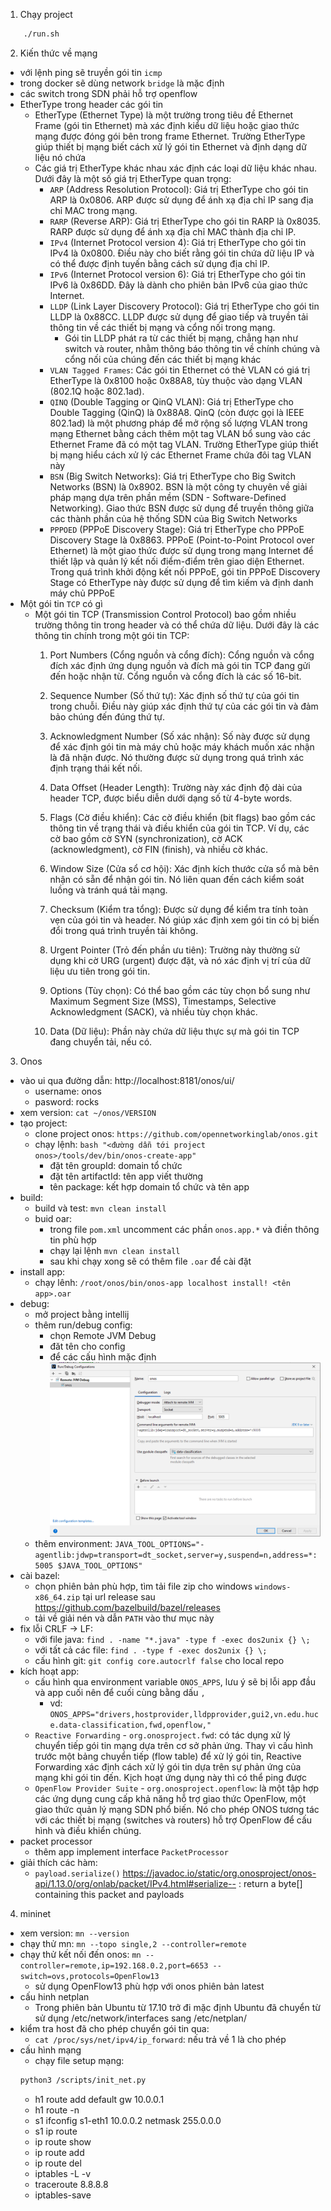 1. Chạy project
```bash
    ./run.sh
```
2. Kiến thức về mạng
- với lệnh ping sẽ truyền gói tin `icmp`
- trong docker sẽ dùng network `bridge` là mặc định
- các switch trong SDN phải hỗ trợ openflow
- EtherType trong header các gói tin
    - EtherType (Ethernet Type) là một trường trong tiêu đề Ethernet Frame (gói tin Ethernet) mà xác định kiểu dữ liệu hoặc giao thức mạng được đóng gói bên trong frame Ethernet. Trường EtherType giúp thiết bị mạng biết cách xử lý gói tin Ethernet và định dạng dữ liệu nó chứa
    - Các giá trị EtherType khác nhau xác định các loại dữ liệu khác nhau. Dưới đây là một số giá trị EtherType quan trọng:
        - `ARP` (Address Resolution Protocol): Giá trị EtherType cho gói tin ARP là 0x0806. ARP được sử dụng để ánh xạ địa chỉ IP sang địa chỉ MAC trong mạng.
        - `RARP` (Reverse ARP): Giá trị EtherType cho gói tin RARP là 0x8035. RARP được sử dụng để ánh xạ địa chỉ MAC thành địa chỉ IP.
        - `IPv4` (Internet Protocol version 4): Giá trị EtherType cho gói tin IPv4 là 0x0800. Điều này cho biết rằng gói tin chứa dữ liệu IP và có thể được định tuyến bằng cách sử dụng địa chỉ IP.
        - `IPv6` (Internet Protocol version 6): Giá trị EtherType cho gói tin IPv6 là 0x86DD. Đây là dành cho phiên bản IPv6 của giao thức Internet.
        - `LLDP` (Link Layer Discovery Protocol): Giá trị EtherType cho gói tin LLDP là 0x88CC. LLDP được sử dụng để giao tiếp và truyền tải thông tin về các thiết bị mạng và cổng nối trong mạng.
            - Gói tin LLDP phát ra từ các thiết bị mạng, chẳng hạn như switch và router, nhằm thông báo thông tin về chính chúng và cổng nối của chúng đến các thiết bị mạng khác
        - `VLAN Tagged Frames`: Các gói tin Ethernet có thẻ VLAN có giá trị EtherType là 0x8100 hoặc 0x88A8, tùy thuộc vào dạng VLAN (802.1Q hoặc 802.1ad).
        - `QINQ` (Double Tagging or QinQ VLAN): Giá trị EtherType cho Double Tagging (QinQ) là 0x88A8. QinQ (còn được gọi là IEEE 802.1ad) là một phương pháp để mở rộng số lượng VLAN trong mạng Ethernet bằng cách thêm một tag VLAN bổ sung vào các Ethernet Frame đã có một tag VLAN. Trường EtherType giúp thiết bị mạng hiểu cách xử lý các Ethernet Frame chứa đôi tag VLAN này
        - `BSN` (Big Switch Networks): Giá trị EtherType cho Big Switch Networks (BSN) là 0x8902. BSN là một công ty chuyên về giải pháp mạng dựa trên phần mềm (SDN - Software-Defined Networking). Giao thức BSN được sử dụng để truyền thông giữa các thành phần của hệ thống SDN của Big Switch Networks
        - `PPPOED` (PPPoE Discovery Stage): Giá trị EtherType cho PPPoE Discovery Stage là 0x8863. PPPoE (Point-to-Point Protocol over Ethernet) là một giao thức được sử dụng trong mạng Internet để thiết lập và quản lý kết nối điểm-điểm trên giao diện Ethernet. Trong quá trình khởi động kết nối PPPoE, gói tin PPPoE Discovery Stage có EtherType này được sử dụng để tìm kiếm và định danh máy chủ PPPoE
- Một gói tin `TCP` có gì
    - Một gói tin TCP (Transmission Control Protocol) bao gồm nhiều trường thông tin trong header và có thể chứa dữ liệu. Dưới đây là các thông tin chính trong một gói tin TCP:
        1. Port Numbers (Cổng nguồn và cổng đích): Cổng nguồn và cổng đích xác định ứng dụng nguồn và đích mà gói tin TCP đang gửi đến hoặc nhận từ. Cổng nguồn và cổng đích là các số 16-bit.

        2. Sequence Number (Số thứ tự): Xác định số thứ tự của gói tin trong chuỗi. Điều này giúp xác định thứ tự của các gói tin và đảm bảo chúng đến đúng thứ tự.

        3. Acknowledgment Number (Số xác nhận): Số này được sử dụng để xác định gói tin mà máy chủ hoặc máy khách muốn xác nhận là đã nhận được. Nó thường được sử dụng trong quá trình xác định trạng thái kết nối.

        4. Data Offset (Header Length): Trường này xác định độ dài của header TCP, được biểu diễn dưới dạng số từ 4-byte words.

        5. Flags (Cờ điều khiển): Các cờ điều khiển (bit flags) bao gồm các thông tin về trạng thái và điều khiển của gói tin TCP. Ví dụ, các cờ bao gồm cờ SYN (synchronization), cờ ACK (acknowledgment), cờ FIN (finish), và nhiều cờ khác.

        6. Window Size (Cửa sổ cơ hội): Xác định kích thước cửa sổ mà bên nhận có sẵn để nhận gói tin. Nó liên quan đến cách kiểm soát luồng và tránh quá tải mạng.

        7. Checksum (Kiểm tra tổng): Được sử dụng để kiểm tra tính toàn vẹn của gói tin và header. Nó giúp xác định xem gói tin có bị biến đổi trong quá trình truyền tải không.

        8. Urgent Pointer (Trỏ đến phần ưu tiên): Trường này thường sử dụng khi cờ URG (urgent) được đặt, và nó xác định vị trí của dữ liệu ưu tiên trong gói tin.

        9. Options (Tùy chọn): Có thể bao gồm các tùy chọn bổ sung như Maximum Segment Size (MSS), Timestamps, Selective Acknowledgment (SACK), và nhiều tùy chọn khác.

        10. Data (Dữ liệu): Phần này chứa dữ liệu thực sự mà gói tin TCP đang chuyển tải, nếu có.
3. Onos
- vào ui qua đường dẫn: http://localhost:8181/onos/ui/
    - username: onos
    - pasword: rocks
- xem version: `cat ~/onos/VERSION`
- tạo project:
    - clone project onos: `https://github.com/opennetworkinglab/onos.git`
    - chạy lệnh: `bash "<đường dẫn tới project onos>/tools/dev/bin/onos-create-app"`
        - đặt tên groupId: domain tổ chức
        - đặt tên artifactId: tên app viết thường
        - tên package: kết hợp domain tổ chức và tên app
- build:
    - build và test: `mvn clean install`
    - buid oar: 
        - trong file `pom.xml` uncomment các phần `onos.app.*` và điền thông tin phù hợp
        - chạy lại lệnh `mvn clean install`
        - sau khi chạy xong sẽ có thêm file `.oar` để cài đặt
- install app:
    - chạy lênh: `/root/onos/bin/onos-app localhost install! <tên app>.oar`
- debug:
    - mở project bằng intellij
    - thêm run/debug config:
        - chọn Remote JVM Debug
        - đăt tên cho config
        - để các cấu hình mặc định
        ![config-intellij-debug](./assets/config-intellij-remote-debug.png)
    - thêm environment: `JAVA_TOOL_OPTIONS="-agentlib:jdwp=transport=dt_socket,server=y,suspend=n,address=*:5005 $JAVA_TOOL_OPTIONS"`
- cài bazel:
    - chọn phiên bản phù hợp, tìm tải file zip cho windows `windows-x86_64.zip` tại url release sau https://github.com/bazelbuild/bazel/releases
    - tải về giải nén và dẫn `PATH` vào thư mục này
- fix lỗi CRLF -> LF: 
    - với file java: `find . -name "*.java" -type f -exec dos2unix {} \;`
    - với tất cả các file: `find . -type f -exec dos2unix {} \;`
    - cấu hình git: `git config core.autocrlf false` cho local repo
- kích hoạt app:
    - cấu hình qua environment variable `ONOS_APPS`, lưu ý sẽ bị lỗi app đầu và app cuối nên để cuối cùng bằng dấu `,`
        - vd: `ONOS_APPS="drivers,hostprovider,lldpprovider,gui2,vn.edu.huce.data-classification,fwd,openflow,"`
    - `Reactive Forwarding` - `org.onosproject.fwd`: có tác dụng xử lý chuyển tiếp gói tin mạng dựa trên cơ sở phản ứng. Thay vì cấu hình trước một bảng chuyển tiếp (flow table) để xử lý gói tin, Reactive Forwarding xác định cách xử lý gói tin dựa trên sự phản ứng của mạng khi gói tin đến. Kịch hoạt ứng dụng này thì có thể ping được
    - `OpenFlow Provider Suite` - `org.onosproject.openflow`: là một tập hợp các ứng dụng cung cấp khả năng hỗ trợ giao thức OpenFlow, một giao thức quản lý mạng SDN phổ biến. Nó cho phép ONOS tương tác với các thiết bị mạng (switches và routers) hỗ trợ OpenFlow để cấu hình và điều khiển chúng.
- packet processor
    - thêm app implement interface `PacketProcessor`
- giải thích các hàm:
    - `payload.serialize()` https://javadoc.io/static/org.onosproject/onos-api/1.13.0/org/onlab/packet/IPv4.html#serialize-- : return a byte[] containing this packet and payloads
4. mininet
- xem version: `mn --version`
- chạy thử mn: `mn --topo single,2 --controller=remote`
- chạy thử kết nối đến onos: `mn --controller=remote,ip=192.168.0.2,port=6653 --switch=ovs,protocols=OpenFlow13`
    - sử dụng OpenFlow13 phù hợp với onos phiên bản latest
- cấu hinh netplan
    - Trong phiên bản Ubuntu từ 17.10 trở đi mặc định Ubuntu đã chuyển từ sử dụng /etc/network/interfaces sang /etc/netplan/
- kiểm tra host đã cho phép chuyển gói tin qua:
    - `cat /proc/sys/net/ipv4/ip_forward`: nếu trả về 1 là cho phép
- cấu hình mạng
    - chạy file setup mạng: 
    ```sh
    python3 /scripts/init_net.py
    ```
    - h1 route add default gw 10.0.0.1
    - h1 route -n
    - s1 ifconfig s1-eth1 10.0.0.2 netmask 255.0.0.0
    - s1 ip route
    - ip route show
    - ip route add
    - ip route del
    - iptables -L -v
    - traceroute 8.8.8.8
    - iptables-save